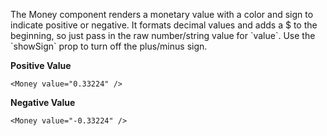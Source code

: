 The Money component renders a monetary value with a color and sign to indicate positive or negative. It formats decimal values and adds a $ to the beginning, so just pass in the raw number/string value for \`value\`. Use the \`showSign\` prop to turn off the plus/minus sign.

**Positive Value**
```
<Money value="0.33224" />
```

**Negative Value**
```
<Money value="-0.33224" />
```